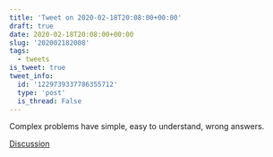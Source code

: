 ```yaml
---
title: 'Tweet on 2020-02-18T20:08:00+00:00'
draft: true
date: 2020-02-18T20:08:00+00:00
slug: '202002182008'
tags:
  - tweets
is_tweet: true
tweet_info:
  id: '1229739337786355712'
  type: 'post'
  is_thread: False
---
```




Complex problems have simple, easy to understand, wrong answers.

[Discussion](https://x.com/sytelus/status/1229739337786355712)
